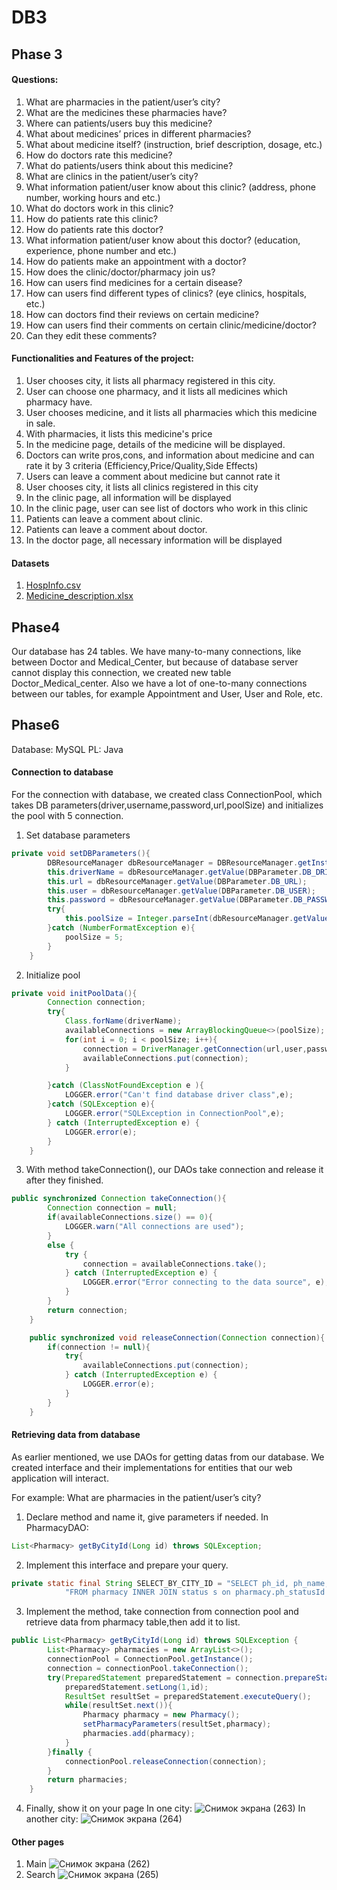# DB3

## Phase 3
#### Questions:
1. What are pharmacies in the patient/user’s city? 
2. What are the medicines these pharmacies have? 
3. Where can patients/users buy this medicine?
4. What about medicines’ prices in different pharmacies? 
5. What about medicine itself? (instruction, brief description, dosage, etc.) 
6. How do doctors rate this medicine? 
7. What do patients/users think about this medicine? 
8. What are clinics in the patient/user’s city? 
9. What information patient/user know about this clinic? (address, phone number, working hours and etc.)
10. What do doctors work in this clinic? 
11. How do patients rate this clinic? 
12. How do patients rate this doctor? 
13. What information patient/user know about this doctor? (education, experience, phone number and etc.)
14. How do patients make an appointment with a doctor?
15. How does the clinic/doctor/pharmacy join us?
16. How can users find medicines for a certain disease?
17. How can users find different types of clinics? (eye clinics, hospitals, etc.)
18. How can doctors find their reviews on certain medicine?
19. How can users find their comments on certain clinic/medicine/doctor?
20. Can they edit these comments?

#### Functionalities and Features of the project:
1. User chooses city, it lists all pharmacy registered in this city.
2. User can choose one pharmacy, and it lists all medicines which pharmacy have.
3. User chooses medicine, and it lists all pharmacies which this medicine in sale.
4. With pharmacies, it lists this medicine's price
5. In the medicine page, details of the medicine will be displayed.
6. Doctors can write pros,cons, and information about medicine and can rate it by 3 criteria (Efficiency,Price/Quality,Side Effects)
7. Users can leave a comment about medicine but cannot rate it
8. User chooses city, it lists all clinics registered in this city
9. In the clinic page, all information will be displayed
10. In the clinic page, user can see list of doctors who work in this clinic
11. Patients can leave a comment about clinic.
12. Patients can leave a comment about doctor.
13. In the doctor page, all necessary information will be displayed

#### Datasets
1. [HospInfo.csv](https://www.kaggle.com/cms/hospital-general-information)
2. [Medicine_description.xlsx](https://www.kaggle.com/saratchendra/medicine-recommendation?select=Medicine_description.xlsx)

## Phase4
Our database has 24 tables.
We have many-to-many connections, like between Doctor and Medical_Center, but because of database server cannot display this connection, we created new table Doctor_Medical_center. Also we have a lot of one-to-many connections between our tables, for example Appointment and User, User and Role, etc.

## Phase6
Database: MySQL
PL: Java

#### Connection to database
For the connection with database, we created class ConnectionPool, which takes DB parameters(driver,username,password,url,poolSize) and initializes the pool with 5 connection.
1. Set database parameters
```java
private void setDBParameters(){
        DBResourceManager dbResourceManager = DBResourceManager.getInstance();
        this.driverName = dbResourceManager.getValue(DBParameter.DB_DRIVER);
        this.url = dbResourceManager.getValue(DBParameter.DB_URL);
        this.user = dbResourceManager.getValue(DBParameter.DB_USER);
        this.password = dbResourceManager.getValue(DBParameter.DB_PASSWORD);
        try{
            this.poolSize = Integer.parseInt(dbResourceManager.getValue(DBParameter.DB_POOL_SIZE));
        }catch (NumberFormatException e){
            poolSize = 5;
        }
    }
```
2. Initialize pool
```java
private void initPoolData(){
        Connection connection;
        try{
            Class.forName(driverName);
            availableConnections = new ArrayBlockingQueue<>(poolSize);
            for(int i = 0; i < poolSize; i++){
                connection = DriverManager.getConnection(url,user,password);
                availableConnections.put(connection);
            }

        }catch (ClassNotFoundException e ){
            LOGGER.error("Can't find database driver class",e);
        }catch (SQLException e){
            LOGGER.error("SQLException in ConnectionPool",e);
        } catch (InterruptedException e) {
            LOGGER.error(e);
        }
    }
```
3. With method takeConnection(), our DAOs take connection and release it after they finished.
```java
public synchronized Connection takeConnection(){
        Connection connection = null;
        if(availableConnections.size() == 0){
            LOGGER.warn("All connections are used");
        }
        else {
            try {
                connection = availableConnections.take();
            } catch (InterruptedException e) {
                LOGGER.error("Error connecting to the data source", e);
            }
        }
        return connection;
    }

    public synchronized void releaseConnection(Connection connection){
        if(connection != null){
            try{
                availableConnections.put(connection);
            } catch (InterruptedException e) {
                LOGGER.error(e);
            }
        }
    }
```

#### Retrieving data from database
As earlier mentioned, we use DAOs for getting datas from our database. We created interface and their implementations for entities that our web application will interact.

For example: What are pharmacies in the patient/user’s city?

1. Declare method and name it, give parameters if needed. In PharmacyDAO:
```java
List<Pharmacy> getByCityId(Long id) throws SQLException;
```
2. Implement this interface and prepare your query.
```java
private static final String SELECT_BY_CITY_ID = "SELECT ph_id, ph_name, ph_address, ph_phone, s_id, s_name, c_id, c_name " +
            "FROM pharmacy INNER JOIN status s on pharmacy.ph_statusId = s.s_id INNER JOIN city c2 on pharmacy.ph_cityId = c2.c_id WHERE ph_cityId=? AND s_name='running'";
```
3. Implement the method, take connection from connection pool and retrieve data from pharmacy table,then add it to list.
```java
public List<Pharmacy> getByCityId(Long id) throws SQLException {
        List<Pharmacy> pharmacies = new ArrayList<>();
        connectionPool = ConnectionPool.getInstance();
        connection = connectionPool.takeConnection();
        try(PreparedStatement preparedStatement = connection.prepareStatement(SELECT_BY_CITY_ID)){
            preparedStatement.setLong(1,id);
            ResultSet resultSet = preparedStatement.executeQuery();
            while(resultSet.next()){
                Pharmacy pharmacy = new Pharmacy();
                setPharmacyParameters(resultSet,pharmacy);
                pharmacies.add(pharmacy);
            }
        }finally {
            connectionPool.releaseConnection(connection);
        }
        return pharmacies;
    }
```
4. Finally, show it on your page
In one city:
![Снимок экрана (263)](https://user-images.githubusercontent.com/76391010/112762071-c1846f80-901f-11eb-9eb6-6f9ec083c21c.png)
In another city:
![Снимок экрана (264)](https://user-images.githubusercontent.com/76391010/112762078-c8ab7d80-901f-11eb-87b7-83f7413da67b.png)

#### Other pages
1. Main
![Снимок экрана (262)](https://user-images.githubusercontent.com/76391010/112762192-3e174e00-9020-11eb-980f-a9b6b4c72215.png)
2. Search
![Снимок экрана (265)](https://user-images.githubusercontent.com/76391010/112762220-58512c00-9020-11eb-9dc3-5f18ce30de23.png)

